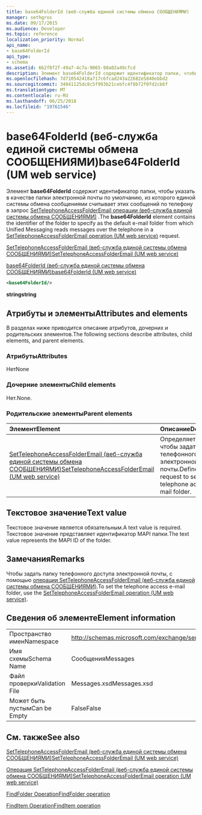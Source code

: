 ```yaml
---
title: base64FolderId (веб-служба единой системы обмена СООБЩЕНИЯМИ)
manager: sethgros
ms.date: 09/17/2015
ms.audience: Developer
ms.topic: reference
localization_priority: Normal
api_name:
- base64FolderId
api_type:
- schema
ms.assetid: 662f8f2f-49a7-4c7a-9065-98a02a49cfcd
description: Элемент base64FolderId содержит идентификатор папки, чтобы указать в качестве папки электронной почты по умолчанию, из которого единой системы обмена сообщениями считывает этих сообщений по телефону в запросе SetTelephoneAccessFolderEmail операции (веб-служба единой системы обмена СООБЩЕНИЯМИ).
ms.openlocfilehash: 7d710542418a717c6fcad243a22682e5840ebbd2
ms.sourcegitcommit: 34041125dc8c5f993b21cebfc4f8b72f0fd2cb6f
ms.translationtype: MT
ms.contentlocale: ru-RU
ms.lasthandoff: 06/25/2018
ms.locfileid: "19761546"
---
```

# <a name="base64folderid-um-web-service"></a><span data-ttu-id="d13e6-103">base64FolderId (веб-служба единой системы обмена СООБЩЕНИЯМИ)</span><span class="sxs-lookup"><span data-stu-id="d13e6-103">base64FolderId (UM web service)</span></span>

<span data-ttu-id="d13e6-104">Элемент **base64FolderId** содержит идентификатор папки, чтобы указать в качестве папки электронной почты по умолчанию, из которого единой системы обмена сообщениями считывает этих сообщений по телефону в запрос [SetTelephoneAccessFolderEmail операции (веб-служба единой системы обмена СООБЩЕНИЯМИ)](settelephoneaccessfolderemail-operation-um-web-service.md) .</span><span class="sxs-lookup"><span data-stu-id="d13e6-104">The **base64FolderId** element contains the identifier of the folder to specify as the default e-mail folder from which Unified Messaging reads messages over the telephone in a [SetTelephoneAccessFolderEmail operation (UM web service)](settelephoneaccessfolderemail-operation-um-web-service.md) request.</span></span> 
  
[<span data-ttu-id="d13e6-105">SetTelephoneAccessFolderEmail (веб-служба единой системы обмена СООБЩЕНИЯМИ)</span><span class="sxs-lookup"><span data-stu-id="d13e6-105">SetTelephoneAccessFolderEmail (UM web service)</span></span>](settelephoneaccessfolderemail-um-web-service.md)
  
[<span data-ttu-id="d13e6-106">base64FolderId (веб-служба единой системы обмена СООБЩЕНИЯМИ)</span><span class="sxs-lookup"><span data-stu-id="d13e6-106">base64FolderId (UM web service)</span></span>](base64folderid-um-web-service.md)
  
```xml
<base64FolderId/>
```

 <span data-ttu-id="d13e6-107">**string**</span><span class="sxs-lookup"><span data-stu-id="d13e6-107">**string**</span></span>
## <a name="attributes-and-elements"></a><span data-ttu-id="d13e6-108">Атрибуты и элементы</span><span class="sxs-lookup"><span data-stu-id="d13e6-108">Attributes and elements</span></span>

<span data-ttu-id="d13e6-109">В разделах ниже приводится описание атрибутов, дочерних и родительских элементов.</span><span class="sxs-lookup"><span data-stu-id="d13e6-109">The following sections describe attributes, child elements, and parent elements.</span></span>
  
### <a name="attributes"></a><span data-ttu-id="d13e6-110">Атрибуты</span><span class="sxs-lookup"><span data-stu-id="d13e6-110">Attributes</span></span>

<span data-ttu-id="d13e6-111">Нет</span><span class="sxs-lookup"><span data-stu-id="d13e6-111">None</span></span>
  
### <a name="child-elements"></a><span data-ttu-id="d13e6-112">Дочерние элементы</span><span class="sxs-lookup"><span data-stu-id="d13e6-112">Child elements</span></span>

<span data-ttu-id="d13e6-113">Нет.</span><span class="sxs-lookup"><span data-stu-id="d13e6-113">None.</span></span>
  
### <a name="parent-elements"></a><span data-ttu-id="d13e6-114">Родительские элементы</span><span class="sxs-lookup"><span data-stu-id="d13e6-114">Parent elements</span></span>

|<span data-ttu-id="d13e6-115">**Элемент**</span><span class="sxs-lookup"><span data-stu-id="d13e6-115">**Element**</span></span>|<span data-ttu-id="d13e6-116">**Описание**</span><span class="sxs-lookup"><span data-stu-id="d13e6-116">**Description**</span></span>|
|:-----|:-----|
|[<span data-ttu-id="d13e6-117">SetTelephoneAccessFolderEmail (веб-служба единой системы обмена СООБЩЕНИЯМИ)</span><span class="sxs-lookup"><span data-stu-id="d13e6-117">SetTelephoneAccessFolderEmail (UM web service)</span></span>](settelephoneaccessfolderemail-um-web-service.md) <br/> |<span data-ttu-id="d13e6-118">Определяет запрос, чтобы задать папку телефонного доступа электронной почты.</span><span class="sxs-lookup"><span data-stu-id="d13e6-118">Defines request to set the telephone access e-mail folder.</span></span>  <br/> |
   
## <a name="text-value"></a><span data-ttu-id="d13e6-119">Текстовое значение</span><span class="sxs-lookup"><span data-stu-id="d13e6-119">Text value</span></span>

<span data-ttu-id="d13e6-120">Текстовое значение является обязательным.</span><span class="sxs-lookup"><span data-stu-id="d13e6-120">A text value is required.</span></span> <span data-ttu-id="d13e6-121">Текстовое значение представляет идентификатор MAPI папки.</span><span class="sxs-lookup"><span data-stu-id="d13e6-121">The text value represents the MAPI ID of the folder.</span></span>
  
## <a name="remarks"></a><span data-ttu-id="d13e6-122">Замечания</span><span class="sxs-lookup"><span data-stu-id="d13e6-122">Remarks</span></span>

<span data-ttu-id="d13e6-123">Чтобы задать папку телефонного доступа электронной почты, с помощью [операции SetTelephoneAccessFolderEmail (веб-служба единой системы обмена СООБЩЕНИЯМИ)](settelephoneaccessfolderemail-operation-um-web-service.md).</span><span class="sxs-lookup"><span data-stu-id="d13e6-123">To set the telephone access e-mail folder, use the [SetTelephoneAccessFolderEmail operation (UM web service)](settelephoneaccessfolderemail-operation-um-web-service.md).</span></span>
  
## <a name="element-information"></a><span data-ttu-id="d13e6-124">Сведения об элементе</span><span class="sxs-lookup"><span data-stu-id="d13e6-124">Element information</span></span>

|||
|:-----|:-----|
|<span data-ttu-id="d13e6-125">Пространство имен</span><span class="sxs-lookup"><span data-stu-id="d13e6-125">Namespace</span></span>  <br/> |http://schemas.microsoft.com/exchange/services/2006/messages  <br/> |
|<span data-ttu-id="d13e6-126">Имя схемы</span><span class="sxs-lookup"><span data-stu-id="d13e6-126">Schema Name</span></span>  <br/> |<span data-ttu-id="d13e6-127">Сообщения</span><span class="sxs-lookup"><span data-stu-id="d13e6-127">Messages</span></span>  <br/> |
|<span data-ttu-id="d13e6-128">Файл проверки</span><span class="sxs-lookup"><span data-stu-id="d13e6-128">Validation File</span></span>  <br/> |<span data-ttu-id="d13e6-129">Messages.xsd</span><span class="sxs-lookup"><span data-stu-id="d13e6-129">Messages.xsd</span></span>  <br/> |
|<span data-ttu-id="d13e6-130">Может быть пустым</span><span class="sxs-lookup"><span data-stu-id="d13e6-130">Can be Empty</span></span>  <br/> |<span data-ttu-id="d13e6-131">False</span><span class="sxs-lookup"><span data-stu-id="d13e6-131">False</span></span>  <br/> |
   
## <a name="see-also"></a><span data-ttu-id="d13e6-132">См. также</span><span class="sxs-lookup"><span data-stu-id="d13e6-132">See also</span></span>



[<span data-ttu-id="d13e6-133">SetTelephoneAccessFolderEmail (веб-служба единой системы обмена СООБЩЕНИЯМИ)</span><span class="sxs-lookup"><span data-stu-id="d13e6-133">SetTelephoneAccessFolderEmail (UM web service)</span></span>](settelephoneaccessfolderemail-um-web-service.md)
  
[<span data-ttu-id="d13e6-134">Операция SetTelephoneAccessFolderEmail (веб-служба единой системы обмена СООБЩЕНИЯМИ)</span><span class="sxs-lookup"><span data-stu-id="d13e6-134">SetTelephoneAccessFolderEmail operation (UM web service)</span></span>](settelephoneaccessfolderemail-operation-um-web-service.md)
  
[<span data-ttu-id="d13e6-135">FindFolder Operation</span><span class="sxs-lookup"><span data-stu-id="d13e6-135">FindFolder operation</span></span>](findfolder-operation.md)
  
[<span data-ttu-id="d13e6-136">FindItem Operation</span><span class="sxs-lookup"><span data-stu-id="d13e6-136">FindItem operation</span></span>](finditem-operation.md)


